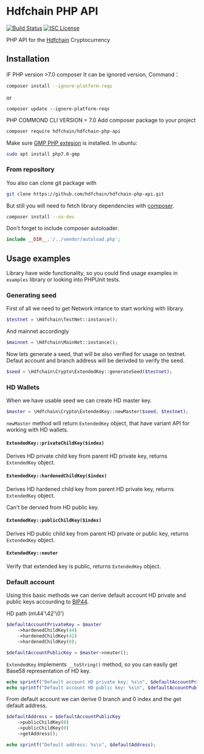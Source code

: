 # Hdfchain PHP API

[![Build Status](https://github.com/hdfchain/hdfchain-php-api/workflows/Build%20and%20Test/badge.svg)](https://github.com/hdfchain/hdfchain-php-api/actions)
[![ISC License](https://img.shields.io/badge/license-ISC-blue.svg)](http://copyfree.org)
<!--[![Scrutinizer Code Quality](https://scrutinizer-ci.com/g/hdfchain/hdfchain-php-api/badges/quality-score.png?b=master)](https://scrutinizer-ci.com/g/hdfchain/hdfchain-php-api/?branch=master)-->
<!--[![Code Coverage](https://scrutinizer-ci.com/g/hdfchain/hdfchain-php-api/badges/coverage.png?b=master)](https://scrutinizer-ci.com/g/hdfchain/hdfchain-php-api/?branch=master)-->

PHP API for the [Hdfchain](https://clkj.ltd) Cryptocurrency

## Installation
IF PHP version >7.0 composer It can be ignored version, Command：
```bash
composer install --ignore-platform-reqs
```
or
```
composer update --ignore-platform-reqs
```

PHP COMMOND CLI VERSION = 7.0
Add composer package to your project
```bash
composer require hdfchain/hdfchain-php-api
```

Make sure [GMP PHP extesion](https://www.php.net/manual/en/book.gmp.php) is installed. In ubuntu:
```bash
sudo apt install php7.0-gmp
```

### From repository

You also can clone git package with
```bash
git clone https://github.com/hdfchain/hdfchain-php-api.git
```

But still you will need to fetch library dependencies with [composer](https://getcomposer.org/doc/00-intro.md).
```bash
composer install --no-dev
```

Don't forget to include composer autoloader.
```php
include __DIR__.'/../vendor/autoload.php';
```

## Usage examples

Library have wide functionality, so you could find usage examples in `examples` library or looking into PHPUnit tests.

### Generating seed

First of all we need to get Network intance to start working with library.

```php
$testnet = \Hdfchain\TestNet::instance();
```

And mainnet accordingly
```php
$mainnet = \Hdfchain\MainNet::instance();
```

Now lets generate a seed, that will be also verified for usage on testnet.
Defaut account and branch address will be derivded to verify the seed.

```php
$seed = \Hdfchain\Crypto\ExtendedKey::generateSeed($testnet);
```

### HD Wallets

When we have usable seed we can create HD master key.

```php
$master = \Hdfchain\Crypto\ExtendedKey::newMaster($seed, $testnet);
```

`newMaster` method will return `ExtendedKey` object, that have variant API for working with HD wallets.

#### `ExtendedKey::privateChildKey($index)`

Derives HD private child key from parent HD private key, returns `ExtendedKey` object.

#### `ExtendedKey::hardenedChildKey($index)`

Derives HD hardened child key from parent HD private key, returns `ExtendedKey` object.

Can't be dervied from HD public key.

#### `ExtendedKey::publicChildKey($index)`

Derives HD public child key from parent HD private or public key, returns `ExtendedKey` object.

#### `ExtendedKey::neuter`

Verify that extended key is public, returns `ExtendedKey` object.

### Default account

Using this basic methods we can derive default account HD private and public keys accourding to [BIP44](https://github.com/bitcoin/bips/blob/master/bip-0044.mediawiki).

HD path (m\44'\42'\0')

```php
$defaultAccountPrivateKey = $master
    ->hardenedChildKey(44)
    ->hardenedChildKey(42)
    ->hardenedChildKey(0);

$defaultAccountPublicKey = $master->neuter();
```

`ExtendedKey` implements `__toString()` method, so you can easily get Base58 representation of HD key.

```php
echo sprintf("Default account HD private key: %s\n", $defaultAccountPrivateKey);
echo sprintf("Default account HD public key: %s\n", $defaultAccountPublicKey);
```

From default account we can derive 0 branch and 0 index and the get default address.

```php
$defaultAddress = $defaultAccountPublicKey
    ->publicChildKey(0)
    ->publicChildKey(0)
    ->getAddress();

echo sprintf("Default address: %s\n", $defaultAddress);
```



